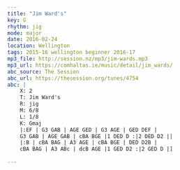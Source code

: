 ```yaml
---
title: "Jim Ward's"
key: G
rhythm: jig
mode: major
date: 2016-02-24
location: Wellington
tags: 2015-16 wellington beginner 2016-17
mp3_file: http://session.nz/mp3/jim-wards.mp3
mp3_url: https://comhaltas.ie/music/detail/jim_wards/
abc_source: The Session
abc_url: https://thesession.org/tunes/4754
abc: |
    X: 2
    T: Jim Ward's
    R: jig
    M: 6/8
    L: 1/8
    K: Gmaj
    |:EF | G3 GAB | AGE GED | G3 AGE | GED DEF |
    G3 GAB | AGE GAB | cBA BGE |1 DED D :|2 DED D2 ||
    |:B | cBA BAG | A3 AGE | cBA BGE | DED D2B |
    cBA BAG | A3 ABc | dcB AGE |1 GED D2 :|2 GED D |]
    
---
```

